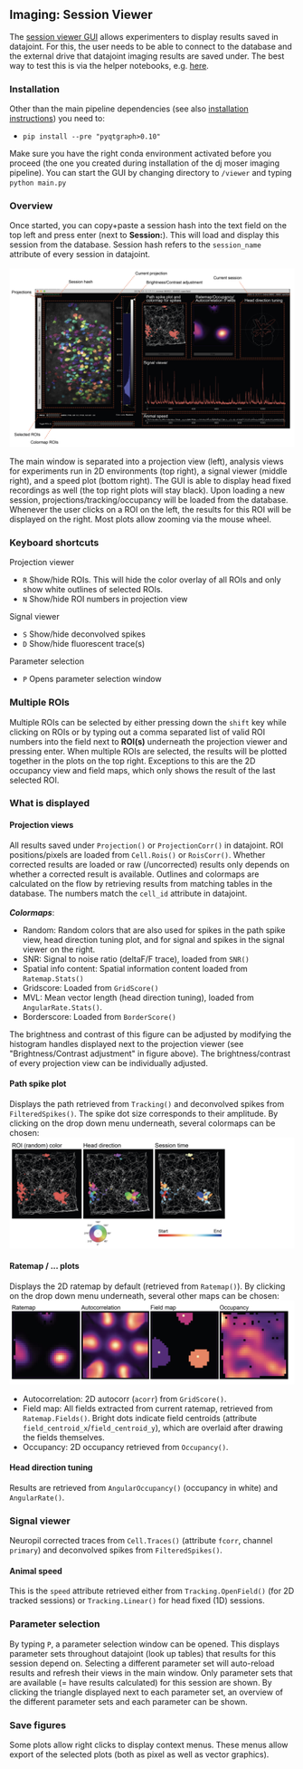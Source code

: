 ## Imaging: Session Viewer

The [session viewer GUI](https://github.com/kavli-ntnu/dj-moser-imaging/tree/master/viewer) allows experimenters to display results saved in datajoint. For this, the user needs to be able to connect to the database and the external drive that datajoint imaging results are saved under. The best way to test this is via the helper notebooks, e.g. [here](https://github.com/kavli-ntnu/dj-moser-imaging/blob/master/Helper_notebooks/Starting%20notebook.ipynb).

### Installation
Other than the main pipeline dependencies (see also [installation instructions](Installation))
you need to: 
- `pip install --pre "pyqtgraph>0.10"`

Make sure you have the right conda environment activated before you proceed (the one you created during installation of the dj moser imaging pipeline). You can start the GUI by changing directory to `/viewer` and typing `python main.py`

### Overview
Once started, you can copy+paste a session hash into the text field on the top left and press enter (next to **Session:**). This will load and display this session from the database. Session hash refers to the `session_name` attribute of every session in datajoint. 
<br>
<br>
![Session viewer overview](../_static/imaging/session_viewer/session_viewer_annotated-01.jpg)

The main window is separated into a projection view (left), analysis views for experiments run in 2D environments (top right), a signal viewer (middle right), and a speed plot (bottom right). The GUI is able to display head fixed recordings as well (the top right plots will stay black). 
Upon loading a new session, projections/tracking/occupancy will be loaded from the database. Whenever the user clicks on a ROI on the left, the results for this ROI will be displayed on the right. Most plots allow zooming via the mouse wheel.

### Keyboard shortcuts
Projection viewer
- `R` Show/hide ROIs. This will hide the color overlay of all ROIs and only show white outlines of selected ROIs.
- `N` Show/hide ROI numbers in projection view

Signal viewer 
- `S` Show/hide deconvolved spikes
- `D` Show/hide fluorescent trace(s)

Parameter selection
- `P` Opens parameter selection window

### Multiple ROIs
Multiple ROIs can be selected by either pressing down the `shift` key while clicking on ROIs or by typing out a comma separated list of valid ROI numbers into the field next to **ROI(s)** underneath the projection viewer and pressing enter. When multiple ROIs are selected, the results will be plotted together in the plots on the top right. Exceptions to this are the 2D occupancy view and field maps, which only shows the result of the last selected ROI.

### What is displayed
#### Projection views
All results saved under `Projection()` or `ProjectionCorr()` in datajoint. ROI positions/pixels are loaded from `Cell.Rois()` or `RoisCorr()`. Whether corrected results are loaded or raw (/uncorrected) results only depends on whether a corrected result is available. Outlines and colormaps are calculated on the flow by retrieving results from matching tables in the database. The numbers match the `cell_id` attribute in datajoint. 
<br>
<br>
_**Colormaps**_: 
- Random: Random colors that are also used for spikes in the path spike view, head direction tuning plot, and for signal and spikes in the signal viewer on the right. 
- SNR: Signal to noise ratio (deltaF/F trace), loaded from `SNR()`
- Spatial info content: Spatial information content loaded from `Ratemap.Stats()`
- Gridscore: Loaded from `GridScore()`
- MVL: Mean vector length (head direction tuning), loaded from `AngularRate.Stats()`.
- Borderscore: Loaded from `BorderScore()`

The brightness and contrast of this figure can be adjusted by modifying the histogram handles displayed next to the projection viewer (see "Brightness/Contrast adjustment" in figure above). The brightness/contrast of every projection view can be individually adjusted. 

#### Path spike plot
Displays the path retrieved from `Tracking()` and deconvolved spikes from `FilteredSpikes()`. The spike dot size corresponds to their amplitude. By clicking on the drop down menu underneath, several colormaps can be chosen:
![Path spike plot viewer overview](../_static/imaging/session_viewer/session_viewer_annotated-02.jpg)

#### Ratemap / ... plots
Displays the 2D ratemap by default (retrieved from `Ratemap()`). By clicking on the drop down menu underneath, several other maps can be chosen:
![Path spike plot viewer overview](../_static/imaging/session_viewer/session_viewer_annotated-03.jpg)
- Autocorrelation: 2D autocorr (`acorr`) from `GridScore()`.
- Field map: All fields extracted from current ratemap, retrieved from `Ratemap.Fields()`. Bright dots indicate field centroids (attribute `field_centroid_x`/`field_centroid_y`), which are overlaid after drawing the fields themselves. 
-  Occupancy: 2D occupancy retrieved from `Occupancy()`.

#### Head direction tuning
Results are retrieved from `AngularOccupancy()` (occupancy in white) and `AngularRate()`. 

### Signal viewer
Neuropil corrected traces from `Cell.Traces()` (attribute `fcorr`, channel `primary`) and deconvolved spikes from `FilteredSpikes()`. 

#### Animal speed 
This is the `speed` attribute retrieved either from `Tracking.OpenField()` (for 2D tracked sessions) or `Tracking.Linear()` for head fixed (1D) sessions.

### Parameter selection
By typing `P`, a parameter selection window can be opened. This displays parameter sets throughout datajoint (look up tables) that results for this session depend on. Selecting a different parameter set will auto-reload results and refresh their views in the main window. Only parameter sets that are available (= have results calculated) for this session are shown. By clicking the triangle displayed next to each parameter set, an overview of the different parameter sets and each parameter can be shown. 

### Save figures
Some plots allow right clicks to display context menus. These menus allow export of the selected plots (both as pixel as well as vector graphics).